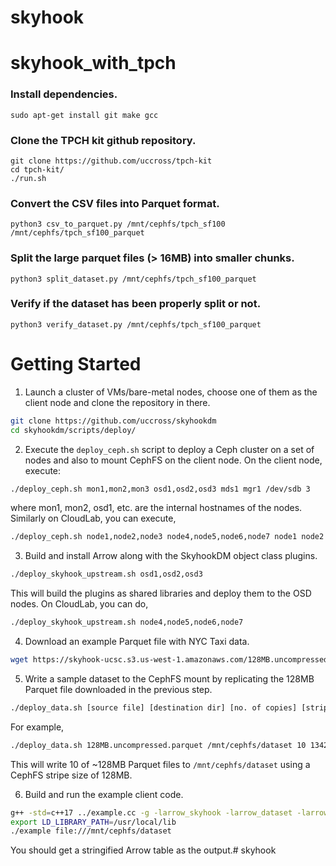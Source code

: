 # skyhook
# skyhook_with_tpch

### Install dependencies.

```
sudo apt-get install git make gcc
```
### Clone the TPCH kit github repository.

```
git clone https://github.com/uccross/tpch-kit
cd tpch-kit/
./run.sh
```

### Convert the CSV files into Parquet format.

```
python3 csv_to_parquet.py /mnt/cephfs/tpch_sf100 /mnt/cephfs/tpch_sf100_parquet
```

### Split the large parquet files (> 16MB) into smaller chunks.

```
python3 split_dataset.py /mnt/cephfs/tpch_sf100_parquet
```

### Verify if the dataset has been properly split or not.

```
python3 verify_dataset.py /mnt/cephfs/tpch_sf100_parquet
```


# Getting Started

1. Launch a cluster of VMs/bare-metal nodes, choose one of them as the client node and clone the repository in there.
```bash
git clone https://github.com/uccross/skyhookdm
cd skyhookdm/scripts/deploy/
```

2. Execute the `deploy_ceph.sh` script to deploy a Ceph cluster on a set of nodes and also to mount CephFS on the client node. On the client node, execute:

```bash
./deploy_ceph.sh mon1,mon2,mon3 osd1,osd2,osd3 mds1 mgr1 /dev/sdb 3
```
where mon1, mon2, osd1, etc. are the internal hostnames of the nodes. Similarly on CloudLab, you can execute,

```bash
./deploy_ceph.sh node1,node2,node3 node4,node5,node6,node7 node1 node2 /dev/nvme0n1p4 3
```

3. Build and install Arrow along with the SkyhookDM object class plugins.

```bash
./deploy_skyhook_upstream.sh osd1,osd2,osd3
```
This will build the plugins as shared libraries and deploy them to the OSD nodes. On CloudLab, you can do,

```bash
./deploy_skyhook_upstream.sh node4,node5,node6,node7
```

4. Download an example Parquet file with NYC Taxi data.
```bash
wget https://skyhook-ucsc.s3.us-west-1.amazonaws.com/128MB.uncompressed.parquet
```

5. Write a sample dataset to the CephFS mount by replicating the 128MB Parquet file downloaded in the previous step.

```bash
./deploy_data.sh [source file] [destination dir] [no. of copies] [stripe unit]
```

For example,
```bash
./deploy_data.sh 128MB.uncompressed.parquet /mnt/cephfs/dataset 10 134217728
```

This will write 10 of ~128MB Parquet files to `/mnt/cephfs/dataset` using a CephFS stripe size of 128MB. 

6. Build and run the example client code.
```bash
g++ -std=c++17 ../example.cc -g -larrow_skyhook -larrow_dataset -larrow -o example
export LD_LIBRARY_PATH=/usr/local/lib
./example file:///mnt/cephfs/dataset
```

You should get a stringified Arrow table as the output.# skyhook
